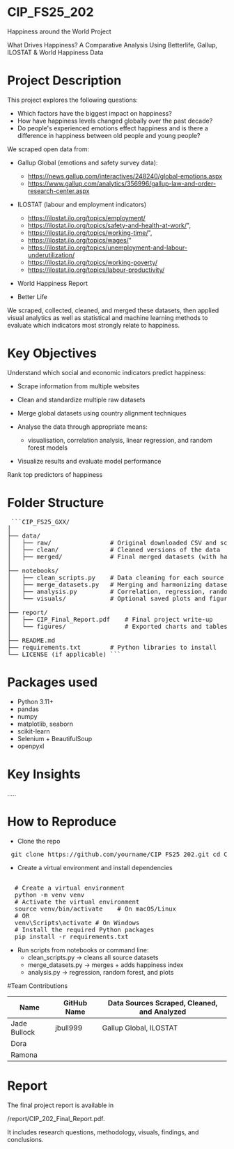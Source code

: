 # CIP_FS25_202
Happiness around the World Project

What Drives Happiness? A Comparative Analysis Using Betterlife, Gallup, ILOSTAT & World Happiness Data

# Project Description

This project explores the following questions:

- Which factors have the biggest impact on happiness?
- How have happiness levels changed globally over the past decade?
- Do people's experienced emotions effect happiness and is there a difference in happiness between old people and young people?

We scraped open data from:

- Gallup Global (emotions and safety survey data):
  - https://news.gallup.com/interactives/248240/global-emotions.aspx
  - https://www.gallup.com/analytics/356996/gallup-law-and-order-research-center.aspx
  
- ILOSTAT (labour and employment indicators)
  - https://ilostat.ilo.org/topics/employment/  
  - https://ilostat.ilo.org/topics/safety-and-health-at-work/",  
  - https://ilostat.ilo.org/topics/working-time/",  
  - https://ilostat.ilo.org/topics/wages/"  
  - https://ilostat.ilo.org/topics/unemployment-and-labour-underutilization/
  - https://ilostat.ilo.org/topics/working-poverty/
  - https://ilostat.ilo.org/topics/labour-productivity/

  
- World Happiness Report 


- Better Life

We scraped, collected, cleaned, and merged these datasets, then applied visual analytics as well as statistical and machine learning methods to evaluate which indicators most strongly relate to happiness.

# Key Objectives
Understand which social and economic indicators predict happiness:

  - Scrape information from multiple websites
  
  - Clean and standardize multiple raw datasets 
  
  - Merge global datasets using country alignment techniques
  
  - Analyse the data through appropriate means:
  
    - visualisation, correlation analysis, linear regression, and random forest models
    
  - Visualize results and evaluate model performance
    
Rank top predictors of happiness


# Folder Structure
<pre> ```CIP_FS25_GXX/
│
├── data/
│   ├── raw/                # Original downloaded CSV and scraped data
│   ├── clean/              # Cleaned versions of the data
│   ├── merged/             # Final merged datasets (with happiness index)
│
├── notebooks/
│   ├── clean_scripts.py    # Data cleaning for each source
│   ├── merge_datasets.py   # Merging and harmonizing datasets
│   ├── analysis.py         # Correlation, regression, random forest
│   └── visuals/            # Optional saved plots and figures
│
├── report/
│   ├── CIP_Final_Report.pdf    # Final project write-up
│   └── figures/                # Exported charts and tables for the report
│
├── README.md
├── requirements.txt        # Python libraries to install
└── LICENSE (if applicable) ``` </pre>



# Packages used
- Python 3.11+
- pandas
- numpy
- matplotlib, seaborn
- scikit-learn
- Selenium + BeautifulSoup
- openpyxl 

# Key Insights
.....

# How to Reproduce
- Clone the repo
<pre lang="markdown"> git clone https://github.com/yourname/CIP_FS25_202.git cd CIP_FS25_202  </pre>

- Create a virtual environment and install dependencies
<pre lang="markdown"> 
  # Create a virtual environment 
  python -m venv venv 
  # Activate the virtual environment 
  source venv/bin/activate    # On macOS/Linux 
  # OR 
  venv\Scripts\activate # On Windows 
  # Install the required Python packages 
  pip install -r requirements.txt  </pre>


- Run scripts from notebooks or command line:
  - clean_scripts.py → cleans all source datasets
  - merge_datasets.py → merges + adds happiness index
  - analysis.py → regression, random forest, and plots

#Team Contributions


| Name          | GitHub Name | Data Sources Scraped, Cleaned, and Analyzed        |
|---------------|-------------|----------------------------------------------------|
| Jade Bullock  | jbull999    | Gallup Global, ILOSTAT                             |
| Dora          |             |                                                    |
| Ramona        |             |                                                    |


# Report
The final project report is available in 

/report/CIP_202_Final_Report.pdf.

It includes research questions, methodology, visuals, findings, and conclusions.
